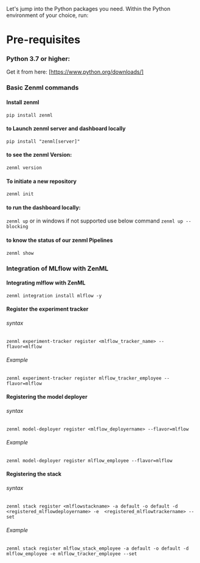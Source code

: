 Let's jump into the Python packages you need. Within the Python environment of your choice, run:

# Pre-requisites

### Python 3.7 or higher: 
Get it from here: [https://www.python.org/downloads/]

### Basic Zenml commands

#### Install zenml
```pip install zenml```

#### to Launch zenml server and dashboard locally
```pip install "zenml[server]"```

#### to see the zenml Version:
```zenml version```

#### To initiate a new repository
```zenml init```

#### to run the dashboard locally:
```zenml up```
or in windows if not supported use below command
```zenml up --blocking```

#### to know the status of our zenml Pipelines
```zenml show```

### Integration of MLflow with ZenML

#### Integrating mlflow with ZenML
```zenml integration install mlflow -y```

#### Register the experiment tracker
###### syntax
```zenml experiment-tracker register <mlflow_tracker_name> --flavor=mlflow```
###### Example
```zenml experiment-tracker register mlflow_tracker_employee --flavor=mlflow```

#### Registering the model deployer
###### syntax
```zenml model-deployer register <mlflow_deployername> --flavor=mlflow```
###### Example
```zenml model-deployer register mlflow_employee --flavor=mlflow```

#### Registering the stack
###### syntax
```zenml stack register <mlflowstackname> -a default -o default -d <registered_mlflowdeployername> -e  <registered_mlflowtrackername> --set```
###### Example
```zenml stack register mlflow_stack_employee -a default -o default -d mlflow_employee -e mlflow_tracker_employee --set```
